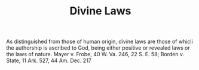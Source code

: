 ---
title: Divine Laws
letter: D
permalink: "/definitions/bld-divine-laws.html"
body: As distinguished from those of human origin, divine laws are those of whicli
  the authorship is ascribed to God, being either positive or revealed laws or the
  laws of nature. Mayer v. Frobe, 40 W. Va. 246, 22 S. E. 58; Borden v. State, 11
  Ark. 527, 44 Am. Dec. 217
published_at: '2018-07-07'
source: Black's Law Dictionary 2nd Ed (1910)
layout: post
---